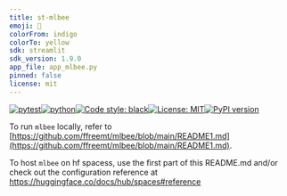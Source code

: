 ```yaml
---
title: st-mlbee
emoji: 🐝
colorFrom: indigo
colorTo: yellow
sdk: streamlit
sdk_version: 1.9.0
app_file: app_mlbee.py
pinned: false
license: mit
---
```


[![pytest](https://github.com/ffreemt/mlbee/actions/workflows/routine-tests.yml/badge.svg)](https://github.com/ffreemt/mlbee/actions)[![python](https://img.shields.io/static/v1?label=python+&message=3.8&color=blue)](https://www.python.org/downloads/)[![Code style: black](https://img.shields.io/badge/code%20style-black-000000.svg)](https://github.com/psf/black)[![License: MIT](https://img.shields.io/badge/License-MIT-yellow.svg)](https://opensource.org/licenses/MIT)[![PyPI version](https://badge.fury.io/py/mlbee.svg)](https://badge.fury.io/py/mlbee)

To run `mlbee` locally, refer to
[https://github.com/ffreemt/mlbee/blob/main/README1.md](https://github.com/ffreemt/mlbee/blob/main/README1.md).

To host `mlbee` on hf spacess, use the first part of this README.md and/or check out the configuration reference at https://huggingface.co/docs/hub/spaces#reference
